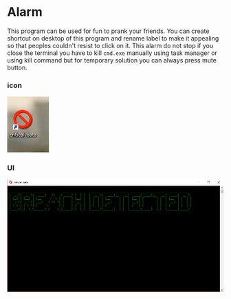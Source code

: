 # Alarm
This program can be used for fun to prank your friends. You can create shortcut on desktop of this program and rename label to make it appealing so that peoples couldn't resist to click on it. This alarm do not stop if you close the terminal you have to kill `cmd.exe` manually using task manager or using kill command but for temporary solution you can always press mute button.

### icon
![icon](icon.PNG)
### UI
![ui](ui.PNG)
